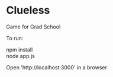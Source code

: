 Clueless
========

Game for Grad School

To run:

npm install<br>node app.js

Open 'http://localhost:3000' in a browser
